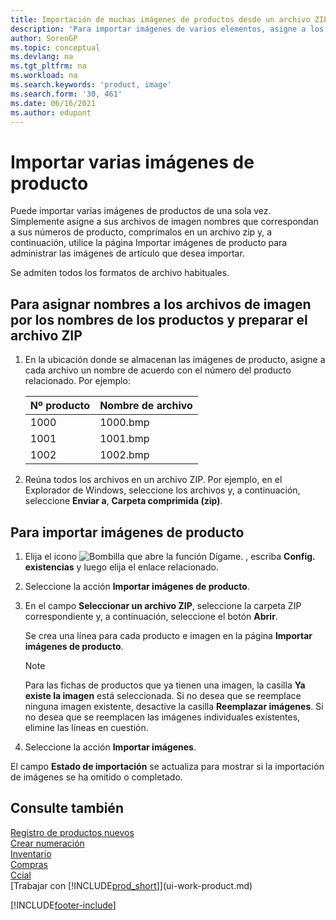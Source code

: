 ```yaml
---
title: Importación de muchas imágenes de productos desde un archivo ZIP
description: 'Para importar imágenes de varios elementos, asigne a los archivos de imágenes nombres correspondientes a los números de los productos, comprímalos en un archivo ZIP y utilice la página Importar imágenes de producto.'
author: SorenGP
ms.topic: conceptual
ms.devlang: na
ms.tgt_pltfrm: na
ms.workload: na
ms.search.keywords: 'product, image'
ms.search.form: '30, 461'
ms.date: 06/16/2021
ms.author: edupont
---
```

# <a name="import-multiple-item-pictures"></a><a name="import-multiple-item-pictures"></a><a name="import-multiple-item-pictures"></a>Importar varias imágenes de producto
Puede importar varias imágenes de productos de una sola vez. Simplemente asigne a sus archivos de imagen nombres que correspondan a sus números de producto, comprímalos en un archivo zip y, a continuación, utilice la página Importar imágenes de producto para administrar las imágenes de artículo que desea importar.

Se admiten todos los formatos de archivo habituales.

## <a name="to-name-picture-files-by-the-item-names-and-prepare-the-zip-file"></a><a name="to-name-picture-files-by-the-item-names-and-prepare-the-zip-file"></a><a name="to-name-picture-files-by-the-item-names-and-prepare-the-zip-file"></a>Para asignar nombres a los archivos de imagen por los nombres de los productos y preparar el archivo ZIP
1. En la ubicación donde se almacenan las imágenes de producto, asigne a cada archivo un nombre de acuerdo con el número del producto relacionado. Por ejemplo:

    |Nº producto|Nombre de archivo|
    |-|-|
    |1000|1000.bmp|
    |1001|1001.bmp|
    |1002|1002.bmp|

2. Reúna todos los archivos en un archivo ZIP. Por ejemplo, en el Explorador de Windows, seleccione los archivos y, a continuación, seleccione **Enviar a**, **Carpeta comprimida (zip)**.     

## <a name="to-import-item-pictures"></a><a name="to-import-item-pictures"></a><a name="to-import-item-pictures"></a>Para importar imágenes de producto
1. Elija el icono ![Bombilla que abre la función Dígame.](media/ui-search/search_small.png "Dígame qué desea hacer") , escriba **Config. existencias** y luego elija el enlace relacionado.
2. Seleccione la acción **Importar imágenes de producto**.
3. En el campo **Seleccionar un archivo ZIP**, seleccione la carpeta ZIP correspondiente y, a continuación, seleccione el botón **Abrir**.

    Se crea una línea para cada producto e imagen en la página **Importar imágenes de producto**.

    > [!NOTE]
    > Para las fichas de productos que ya tienen una imagen, la casilla **Ya existe la imagen** está seleccionada. Si no desea que se reemplace ninguna imagen existente, desactive la casilla **Reemplazar imágenes**. Si no desea que se reemplacen las imágenes individuales existentes, elimine las líneas en cuestión.

3. Seleccione la acción **Importar imágenes**.

El campo **Estado de importación** se actualiza para mostrar si la importación de imágenes se ha omitido o completado.       

## <a name="see-also"></a><a name="see-also"></a><a name="see-also"></a>Consulte también
[Registro de productos nuevos](inventory-how-register-new-items.md)  
[Crear numeración](ui-create-number-series.md)  
[Inventario](inventory-manage-inventory.md)  
[Compras](purchasing-manage-purchasing.md)  
[Ccial](sales-manage-sales.md)  
[Trabajar con [!INCLUDE[prod_short](includes/prod_short.md)]](ui-work-product.md)


[!INCLUDE[footer-include](includes/footer-banner.md)]
